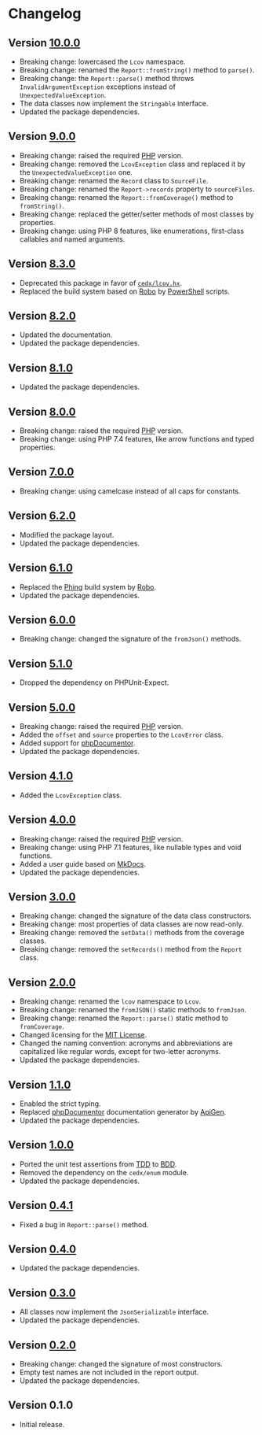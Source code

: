 # Changelog

## Version [10.0.0](https://github.com/cedx/lcov.php/compare/v9.0.0...v10.0.0)
- Breaking change: lowercased the `Lcov` namespace.
- Breaking change: renamed the `Report::fromString()` method to `parse()`.
- Breaking change: the `Report::parse()` method throws `InvalidArgumentException` exceptions instead of `UnexpectedValueException`.
- The data classes now implement the `Stringable` interface.
- Updated the package dependencies.

## Version [9.0.0](https://github.com/cedx/lcov.php/compare/v8.3.0...v9.0.0)
- Breaking change: raised the required [PHP](https://www.php.net) version.
- Breaking change: removed the `LcovException` class and replaced it by the `UnexpectedValueException` one.
- Breaking change: renamed the `Record` class to `SourceFile`.
- Breaking change: renamed the `Report->records` property to `sourceFiles`.
- Breaking change: renamed the `Report::fromCoverage()` method to `fromString()`.
- Breaking change: replaced the getter/setter methods of most classes by properties.
- Breaking change: using PHP 8 features, like enumerations, first-class callables and named arguments.

## Version [8.3.0](https://github.com/cedx/lcov.php/compare/v8.2.0...v8.3.0)
- Deprecated this package in favor of [`cedx/lcov.hx`](https://github.com/cedx/lcov.hx).
- Replaced the build system based on [Robo](https://robo.li) by [PowerShell](https://learn.microsoft.com/powershell) scripts.

## Version [8.2.0](https://github.com/cedx/lcov.php/compare/v8.1.0...v8.2.0)
- Updated the documentation.
- Updated the package dependencies.

## Version [8.1.0](https://github.com/cedx/lcov.php/compare/v8.0.0...v8.1.0)
- Updated the package dependencies.

## Version [8.0.0](https://github.com/cedx/lcov.php/compare/v7.0.0...v8.0.0)
- Breaking change: raised the required [PHP](https://www.php.net) version.
- Breaking change: using PHP 7.4 features, like arrow functions and typed properties.

## Version [7.0.0](https://github.com/cedx/lcov.php/compare/v6.2.0...v7.0.0)
- Breaking change: using camelcase instead of all caps for constants.

## Version [6.2.0](https://github.com/cedx/lcov.php/compare/v6.1.0...v6.2.0)
- Modified the package layout.
- Updated the package dependencies.

## Version [6.1.0](https://github.com/cedx/lcov.php/compare/v6.0.0...v6.1.0)
- Replaced the [Phing](https://www.phing.info) build system by [Robo](https://robo.li).
- Updated the package dependencies.

## Version [6.0.0](https://github.com/cedx/lcov.php/compare/v5.1.0...v6.0.0)
- Breaking change: changed the signature of the `fromJson()` methods.

## Version [5.1.0](https://github.com/cedx/lcov.php/compare/v5.0.0...v5.1.0)
- Dropped the dependency on PHPUnit-Expect.

## Version [5.0.0](https://github.com/cedx/lcov.php/compare/v4.1.0...v5.0.0)
- Breaking change: raised the required [PHP](https://www.php.net) version.
- Added the `offset` and `source` properties to the `LcovError` class.
- Added support for [phpDocumentor](https://www.phpdoc.org).
- Updated the package dependencies.

## Version [4.1.0](https://github.com/cedx/lcov.php/compare/v4.0.0...v4.1.0)
- Added the `LcovException` class.

## Version [4.0.0](https://github.com/cedx/lcov.php/compare/v3.0.0...v4.0.0)
- Breaking change: raised the required [PHP](https://www.php.net) version.
- Breaking change: using PHP 7.1 features, like nullable types and void functions.
- Added a user guide based on [MkDocs](http://www.mkdocs.org).
- Updated the package dependencies.

## Version [3.0.0](https://github.com/cedx/lcov.php/compare/v2.0.0...v3.0.0)
- Breaking change: changed the signature of the data class constructors.
- Breaking change: most properties of data classes are now read-only.
- Breaking change: removed the `setData()` methods from the coverage classes.
- Breaking change: removed the `setRecords()` method from the `Report` class.

## Version [2.0.0](https://github.com/cedx/lcov.php/compare/v1.1.0...v2.0.0)
- Breaking change: renamed the `lcov` namespace to `Lcov`.
- Breaking change: renamed the `fromJSON()` static methods to `fromJson`.
- Breaking change: renamed the `Report::parse()` static method to `fromCoverage`.
- Changed licensing for the [MIT License](https://opensource.org/licenses/MIT).
- Changed the naming convention: acronyms and abbreviations are capitalized like regular words, except for two-letter acronyms.
- Updated the package dependencies.

## Version [1.1.0](https://github.com/cedx/lcov.php/compare/v1.0.0...v1.1.0)
- Enabled the strict typing.
- Replaced [phpDocumentor](https://www.phpdoc.org) documentation generator by [ApiGen](https://github.com/ApiGen/ApiGen).
- Updated the package dependencies.

## Version [1.0.0](https://github.com/cedx/lcov.php/compare/v0.4.1...v1.0.0)
- Ported the unit test assertions from [TDD](https://en.wikipedia.org/wiki/Test-driven_development) to [BDD](https://en.wikipedia.org/wiki/Behavior-driven_development).
- Removed the dependency on the `cedx/enum` module.
- Updated the package dependencies.

## Version [0.4.1](https://github.com/cedx/lcov.php/compare/v0.4.0...v0.4.1)
- Fixed a bug in `Report::parse()` method.

## Version [0.4.0](https://github.com/cedx/lcov.php/compare/v0.3.0...v0.4.0)
- Updated the package dependencies.

## Version [0.3.0](https://github.com/cedx/lcov.php/compare/v0.2.0...v0.3.0)
- All classes now implement the `JsonSerializable` interface.
- Updated the package dependencies.

## Version [0.2.0](https://github.com/cedx/lcov.php/compare/v0.1.0...v0.2.0)
- Breaking change: changed the signature of most constructors.
- Empty test names are not included in the report output.
- Updated the package dependencies.

## Version 0.1.0
- Initial release.
